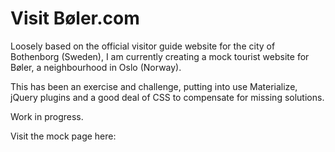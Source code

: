 # Visit Bøler.com

Loosely based on the official visitor guide website for the city of Bothenborg (Sweden), I am currently creating a mock tourist website for Bøler, a neighbourhood in Oslo (Norway). 

This has been an exercise and challenge, putting into use Materialize, jQuery plugins and a good deal of CSS to compensate for missing solutions. 

Work in progress.

Visit the mock page here: 
